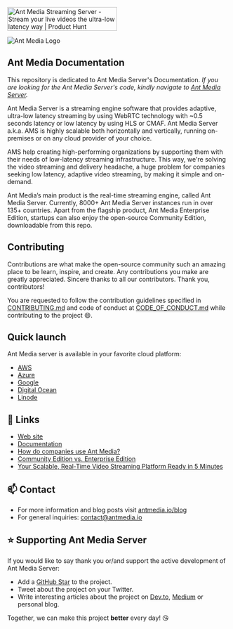 <a href="https://www.producthunt.com/posts/ant-media-streaming-server?utm_source=badge-featured&utm_medium=badge&utm_souce=badge-ant&#0045;media&#0045;streaming&#0045;server" target="_blank"><img src="https://api.producthunt.com/widgets/embed-image/v1/top-post-badge.svg?post_id=334960&theme=light&period=daily" alt="Ant&#0032;Media&#0032;Streaming&#0032;Server - Stream&#0032;your&#0032;live&#0032;videos&#0032;the&#0032;ultra&#0045;low&#0032;latency&#0032;way | Product Hunt" style="width: 250px; height: 54px;" width="160" height="35" /></a><br>

![Ant Media Logo](https://user-images.githubusercontent.com/54481799/95862105-16cb0e00-0d6b-11eb-9087-88888889825d.png)


## Ant Media Documentation

This repository is dedicated to Ant Media Server's Documentation. _If you are looking for the Ant Media Server's code, kindly navigate to [Ant Media Server](https://github.com/ant-media/Ant-Media-Server)._

Ant Media Server is a streaming engine software that provides adaptive, ultra-low latency streaming by using WebRTC technology with ~0.5 seconds latency or low latency by using HLS or CMAF. Ant Media Server a.k.a. AMS is highly scalable both horizontally and vertically, running on-premises or on any cloud provider of your choice.

AMS help creating high-performing organizations by supporting them with their needs of low-latency streaming infrastructure. This way, we're solving the video streaming and delivery headache, a huge problem for companies seeking low latency, adaptive video streaming, by making it simple and on-demand.

Ant Media’s main product is the real-time streaming engine, called Ant Media Server. Currently, 8000+ Ant Media Server instances run in over 135+ countries. Apart from the flagship product, Ant Media Enterprise Edition, startups can also enjoy the open-source Community Edition, downloadable from this repo. 

## Contributing

Contributions are what make the open-source community such an amazing place to be learn, inspire, and create. Any contributions you make are greatly appreciated. Sincere thanks to all our contributors. Thank you, contributors!

You are requested to follow the contribution guidelines specified in [CONTRIBUTING.md](https://github.com/ant-media/ant-media-documentation/blob/master/CONTRIBUTING.md) and code of conduct at [CODE_OF_CONDUCT.md](https://github.com/ant-media/ant-media-documentation/blob/master/CODE_OF_CONDUCT.md) while contributing to the project 😄.

## Quick launch

Ant Media server is available in your favorite cloud platform:

* [AWS](https://aws.amazon.com/marketplace/pp/prodview-464ritgzkzod6?sr=0-1&ref_=beagle&applicationId=AWSMPContessa)
* [Azure](https://azuremarketplace.microsoft.com/en-us/marketplace/apps?search=Ant%20Media%20Server&page=1)
* [Google](https://console.cloud.google.com/marketplace/product/antmedia-public/ant-media-server-enterprise-edition)
* [Digital Ocean](https://marketplace.digitalocean.com/apps/antmedia-server-enterprise-edition-3) 
* [Linode](https://www.linode.com/docs/marketplace-docs/guides/antmediaenterpriseserver/)

## 🌱 Links

* [Web site](https://antmedia.io)
* [Documentation](https://antmedia.io/docs)
* [How do companies use Ant Media?](https://antmedia.io/case-studies/)
* [Community Edition vs. Enterprise Edition](https://github.com/ant-media/Ant-Media-Server/wiki#community-edition--enterprise-edition) 
* [Your Scalable, Real-Time Video Streaming Platform Ready in 5 Minutes](https://www.youtube.com/watch?v=y7bP0u0jQRQ)

## 📫 Contact

* For more information and blog posts visit [antmedia.io/blog](https://antmedia.io/blog/)
* For general inquiries: [contact@antmedia.io](mailto:contact@antmedia.io)

## ⭐️ Supporting Ant Media Server

If you would like to say thank you or/and support the active development of Ant Media Server: 

* Add a [GitHub Star](https://github.com/ant-media/Ant-Media-Server/) to the project.
* Tweet about the project on your Twitter.
* Write interesting articles about the project on [Dev.to](https://dev.to/), [Medium](https://medium.com/) or personal blog.

Together, we can make this project **better** every day! 😘
